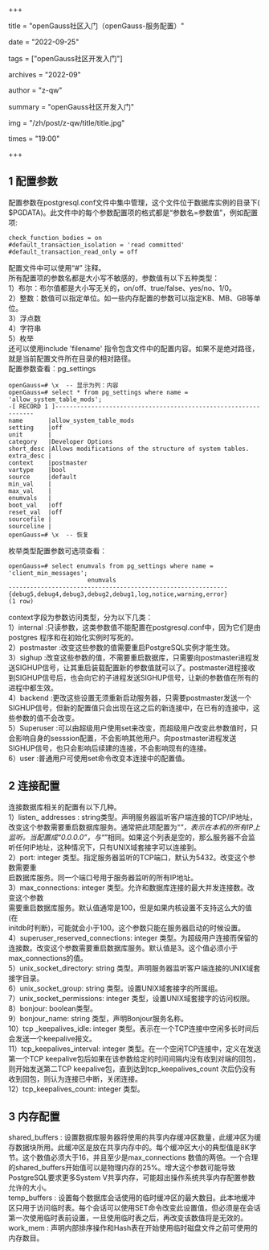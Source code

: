 +++

title = "openGauss社区入门（openGauss-服务配置）" 

date = "2022-09-25" 

tags = ["openGauss社区开发入门"] 

archives = "2022-09" 

author = "z-qw" 

summary = "openGauss社区开发入门" 

img = "/zh/post/z-qw/title/title.jpg" 

times = "19:00" 

+++
## **1 配置参数**
配置参数在postgresql.conf文件中集中管理，这个文件位于数据库实例的目录下( $PGDATA)。此文件中的每个参数配置项的格式都是“参数名=参数值”，例如配置项:
```
check_function_bodies = on
#default_transaction_isolation = 'read committed'
#default_transaction_read_only = off
```
配置文件中可以使用“#” 注释。<br />所有配置项的参数名都是大小写不敏感的，参数值有以下五种类型：<br />1）布尔：布尔值都是大小写无关的，on/off、true/false、yes/no、1/0。<br />2）整数：数值可以指定单位。如一些内存配置的参数可以指定KB、MB、GB等单位。<br />3）浮点数<br />4）字符串<br />5）枚举<br />还可以使用include 'filename' 指令包含文件中的配置内容。如果不是绝对路径，就是当前配置文件所在目录的相对路径。<br />配置参数查看：pg_settings
```
openGauss=# \x  -- 显示为列：内容
openGauss=# select * from pg_settings where name = 'allow_system_table_mods';
-[ RECORD 1 ]----------------------------------------------------------------
name       |allow_system_table_mods
setting    |off
unit       |  
category   |Developer Options
short_desc |Allows modifications of the structure of system tables.
extra_desc |
context    |postmaster
vartype    |bool
source     |default
min_val    |
max_val    |
enumvals   |
boot_val   |off
reset_val  |off
sourcefile |
sourceline |
openGauss=# \x  -- 恢复
```
枚举类型配置参数可选项查看：
```
openGauss=# select enumvals from pg_settings where name = 'client_min_messages';
                      enumvals
-------------------------------------------------------------
{debug5,debug4,debug3,debug2,debug1,log,notice,warning,error}
(1 row) 
```
context字段为参数访问类型，分为以下几类：<br />1）internal :只读参数，这类参数值不能配置在postgresql.conf中，因为它们是由postgres 程序和在初始化实例时写死的。<br />2）postmaster :改变这些参数的值需要重启PostgreSQL实例才能生效。<br />3）sighup :改变这些参数的值，不需要重启数据库，只需要向postmaster进程发送SIGHUP信号，让其重启装载配置新的参数值就可以了。postmaster进程接收到SIGHUP信号后，也会向它的子进程发送SIGHUP信号，让新的参数值在所有的进程中都生效。<br />4）backend :更改这些设置无须重新启动服务器，只需要postmaster发送一个SIGHUP信号，但新的配置值只会出现在这之后的新连接中，在已有的连接中，这些参数的值不会改变。<br />5）Superuser :可以由超级用户使用set来改变，而超级用户改变此参数值时，只会影响自身的sesssion配置，不会影响其他用户。向postmaster进程发送SIGHUP信号，也只会影响后续建的连接，不会影响现有的连接。<br />6）user :普通用户可使用set命令改变本连接中的配置值。
## **2 连接配置**
连接数据库相关的配置有以下几种。<br />1）listen_ addresses : string类型。声明服务器监听客户端连接的TCP/IP地址，改变这个参数需要重启数据库服务。通常把此项配置为“*"，表示在本机的所有IP上监听。当配置成“0.0.0.0”，与“*”相同。如果这个列表是空的，那么服务器不会监听任何IP地址，这种情况下，只有UNIX域套接字可以连接到。<br />2）port: integer 类型。指定服务器监听的TCP端口，默认为5432。改变这个参数需要重<br />启数据库服务。同一个端口号用于服务器监听的所有IP地址。<br />3）max_connections: integer 类型。允许和数据库连接的最大并发连接数。改变这个参数<br />需要重启数据库服务。默认值通常是100，但是如果内核设置不支持这么大的值(在<br />initdb时判断)，可能就会小于100。这个参数只能在服务器启动的时候设置。<br />4）superuser_reserved_connections: integer 类型。为超级用户连接而保留的连接数。改变这个参数需要重启数据库服务。默认值是3。这个值必须小于max_connections的值。<br />5）unix_socket_directory: string 类型。声明服务器监听客户端连接的UNIX域套接字目录。<br />6）unix_socket_group: string 类型。设置UNIX域套接字的所属组。<br />7）unix_socket_permissions: integer 类型，设置UNIX域套接字的访问权限。<br />8）bonjour: boolean类型。<br />9）bonjour_name: string 类型，声明Bonjour服务名称。<br />10）tcp _keepalives_idle: integer 类型。表示在一个TCP连接中空闲多长时间后会发送一个keepalive报文。<br />11）tcp_keepalives_interval: integer 类型。在一个空闲TCP连接中，定义在发送第一个TCP keepalive包后如果在该参数给定的时间间隔内没有收到对端的回包，则开始发送第二TCP keepalive包，直到达到tcp_keepalives_count 次后仍没有收到回包，则认为连接已中断，关闭连接。<br />12）tcp_keepalives_count: integer 类型。
## **3 内存配置**
shared_buffers : 设置数据库服务器将使用的共享内存缓冲区数量，此缓冲区为缓存数据块所用。此缓冲区是放在共享内存中的。每个缓冲区大小的典型值是8K字节。这个数值必须大于16，并且至少是max_connections 数值的两倍。一个合理的shared_buffers开始值可以是物理内存的25%。增大这个参数可能导致PostgreSQL要求更多System V共享内存，可能超出操作系统共享内存配置参数允许的大小。<br />temp_buffers : 设置每个数据库会话使用的临时缓冲区的最大数目。此本地缓冲区只用于访问临时表。每个会话可以使用SET命令改变此设置值，但必须是在会话第一次使用临时表前设置，一旦使用临时表之后，再改变该数值将是无效的。<br />work_mem : 声明内部排序操作和Hash表在开始使用临时磁盘文件之前可使用的内存数目。
